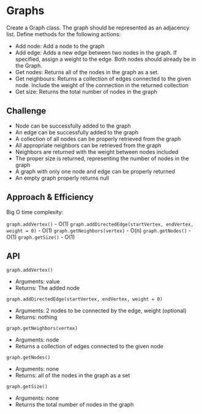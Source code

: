 # Graphs

Create a Graph class. The graph should be represented as an adjacency list. Define methods for the following actions:

- Add node: Add a node to the graph
- Add edge: Adds a new edge between two nodes in the graph. If specified, assign a weight to the edge. Both nodes should already be in the Graph.
- Get nodes: Returns all of the nodes in the graph as a set.
- Get neighbours: Returns a collection of edges connected to the given node. Include the weight of the connection in the returned collection
- Get size: Returns the total number of nodes in the graph

## Challenge

- Node can be successfully added to the graph
- An edge can be successfully added to the graph
- A collection of all nodes can be properly retrieved from the graph
- All appropriate neighbors can be retrieved from the graph
- Neighbors are returned with the weight between nodes included
- The proper size is returned, representing the number of nodes in the graph
- A graph with only one node and edge can be properly returned
- An empty graph properly returns null

## Approach & Efficiency

Big O time complexity:

`graph.addVertex()` - O(1)
`graph.addDirectedEdge(startVertex, endVertex, weight = 0)` - O(1)
`graph.getNeighbors(vertex)` - O(n)
`graph.getNodes()` - O(1)
`graph.getSize()` - O(1)

## API

`graph.addVertex()`

- Arguments: value
- Returns: The added node

`graph.addDirectedEdge(startVertex, endVertex, weight = 0)`

- Arguments: 2 nodes to be connected by the edge, weight (optional)
- Returns: nothing

`graph.getNeighbors(vertex)`

- Arguments: node
- Returns a collection of edges connected to the given node

`graph.getNodes()`

- Arguments: none
- Returns: all of the nodes in the graph as a set

`graph.getSize()`

- Arguments: none
- Returns the total number of nodes in the graph
